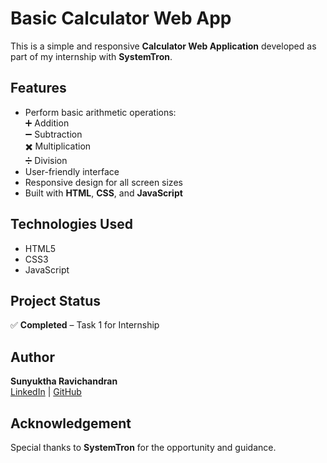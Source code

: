 # Basic Calculator Web App

This is a simple and responsive **Calculator Web Application** developed as part of my internship with **SystemTron**.

## Features

- Perform basic arithmetic operations:  
  ➕ Addition  
  ➖ Subtraction  
  ✖️ Multiplication  
  ➗ Division
- User-friendly interface
- Responsive design for all screen sizes
- Built with **HTML**, **CSS**, and **JavaScript**


## Technologies Used

- HTML5
- CSS3
- JavaScript

## Project Status

✅ **Completed** – Task 1 for Internship

## Author

**Sunyuktha Ravichandran**  
[LinkedIn](https://www.linkedin.com/in/sunyuktha-ravichandran-071515285) | [GitHub](https://github.com/Sunyuktha)

## Acknowledgement

Special thanks to **SystemTron** for the opportunity and guidance.


